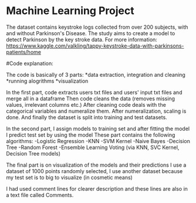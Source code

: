 # Machine Learning Project

The dataset contains keystroke logs collected from over 200 subjects, with and without Parkinson's Disease.
The study aims to create a model to detect Parkinson by the key stroke data.
For more information: https://www.kaggle.com/valkling/tappy-keystroke-data-with-parkinsons-patients/home 

#Code explanation: 

The code is basically of 3 parts:
*data extraction, integration and cleaning
*running alogrithms
*visualization

In the first part, code extracts users txt files and users' input txt files and merge all in a dataframe
Then code cleans the data (removes missing values, irrelevant columns etc.)
After cleaning code deals with the categorical variables and numeralize them.
After numeralization, scaling is done.
And finally the dataset is split into training and test datasets.

In the second part, I assign models to training set and after fitting the model I predict test set by using the model
These part contains the following algorithms:
-Logistic Regression
-KNN
-SVM Kernel
-Naive Bayes
-Decision Tree
-Random Forest
-Ensemble Learning Voting (via KNN, SVC Kernel, Decision Tree models)

The final part is on visualization of the models and their predictions
I use a dataset of 1000 points randomly selected, 
I use another dataset because my test set is to big to visualize (in cosmetic means) 

I had used comment lines for clearer description and these lines are also in a text file called Comments.

